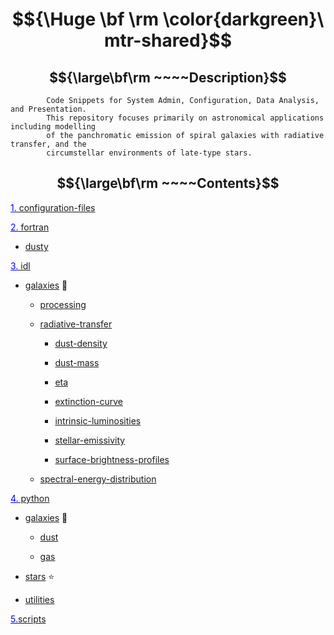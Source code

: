 # $${\Huge \bf \rm \color{darkgreen}\ mtr-shared}$$ 
## $${\large\bf\rm ~~~~Description}$$ 
            Code Snippets for System Admin, Configuration, Data Analysis, and Presentation. 
            This repository focuses primarily on astronomical applications including modelling
            of the panchromatic emission of spiral galaxies with radiative transfer, and the
            circumstellar environments of late-type stars.
## $${\large\bf\rm ~~~~Contents}$$ 
<a href="https://github.com/mtrushton/mtr-shared/tree/main/configuration-files"><font color="#0000ff"><u>1.</u></font> configuration-files</a>

<a href="https://github.com/mtrushton/mtr-shared/tree/main/fortran"><font color="#0000ff"><u>2.</u></font> fortran</a>

   -  <a href="https://github.com/mtrushton/mtr-shared/tree/main/fortran/dusty">dusty</a>

<a href="https://github.com/mtrushton/mtr-shared/tree/main/idl"><font color="#0000ff"><u>3.</u></font> idl</a>

   - <a href="https://github.com/mtrushton/mtr-shared/tree/main/idl/galaxies">galaxies</a> 🌌

     - <a href="https://github.com/mtrushton/mtr-shared/tree/main/idl/galaxies/processing">processing</a>

     - <a href="https://github.com/mtrushton/mtr-shared/tree/main/idl/galaxies/radiative-transfer">radiative-transfer</a>

       - <a href="https://github.com/mtrushton/mtr-shared/tree/main/idl/galaxies/radiative-transfer/dust-density">dust-density</a>

       - <a href="https://github.com/mtrushton/mtr-shared/tree/main/idl/galaxies/radiative-transfer/dust-mass">dust-mass</a>

       - <a href="https://github.com/mtrushton/mtr-shared/tree/main/idl/galaxies/radiative-transfer/eta">eta</a>

       - <a href="https://github.com/mtrushton/mtr-shared/tree/main/idl/galaxies/radiative-transfer/extinction-curve">extinction-curve</a>

       - <a href="https://github.com/mtrushton/mtr-shared/tree/main/idl/galaxies/radiative-transfer/intrinsic-luminosities">intrinsic-luminosities</a>

       - <a href="https://github.com/mtrushton/mtr-shared/tree/main/idl/galaxies/radiative-transfer/stellar-emissivity">stellar-emissivity</a>

       - <a href="https://github.com/mtrushton/mtr-shared/tree/main/idl/galaxies/radiative-transfer/surface-brightness-profiles">surface-brightness-profiles</a>

     - <a href="https://github.com/mtrushton/mtr-shared/tree/main/idl/galaxies/spectral-energy-distribution">spectral-energy-distribution</a>

<a href="https://github.com/mtrushton/mtr-shared/tree/main/python"><font color="#0000ff"><u>4.</u></font> python</a>

   - <a href="https://github.com/mtrushton/mtr-shared/tree/main/python/galaxies">galaxies</a> 🌌

     - <a href="https://github.com/mtrushton/mtr-shared/tree/main/python/galaxies/dust">dust</a>

     - <a href="https://github.com/mtrushton/mtr-shared/tree/main/python/galaxies/gas">gas</a>

   - <a href="https://github.com/mtrushton/mtr-shared/tree/main/python/stars">stars</a> ⭐

   - <a href="https://github.com/mtrushton/mtr-shared/tree/main/python/utilities">utilities</a>

<a href="https://github.com/mtrushton/mtr-shared/tree/main/scripts"><font color="#0000ff"><u>5.</u></font>scripts</a>

